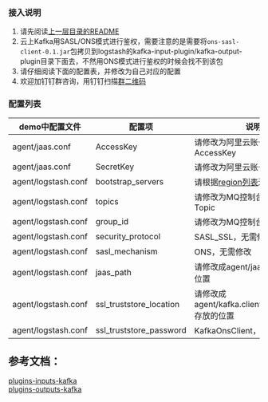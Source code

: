 ### 接入说明
1. 请先阅读[上一层目录的README](https://github.com/AliwareMQ/aliware-kafka-demos)
2. 云上Kafka用SASL/ONS模式进行鉴权，需要注意的是需要将`ons-sasl-client-0.1.jar`包拷贝到logstash的kafka-input-plugin/kafka-output-plugin目录下面去，不然用ONS模式进行鉴权的时候会找不到该包
3. 请仔细阅读下面的配置表，并修改为自己对应的配置
4. 欢迎加钉钉群咨询，用钉钉扫描[群二维码](http://img3.tbcdn.cn/5476e8b07b923/TB1HEQgQpXXXXbdXVXXXXXXXXXX)

### 配置列表

| demo中配置文件 | 配置项 | 说明 |
| --- | --- | --- |
| agent/jaas.conf | AccessKey | 请修改为阿里云账号的AccessKey |
| agent/jaas.conf | SecretKey | 请修改为阿里云账号的SecretKey |
| agent/logstash.conf | bootstrap_servers | 请根据[region列表](https://github.com/AliwareMQ/aliware-kafka-demos)进行选取 |
| agent/logstash.conf | topics | 请修改为MQ控制台上申请的Topic |
| agent/logstash.conf | group_id | 请修改为MQ控制台申请的CID |
| agent/logstash.conf | security_protocol | SASL_SSL，无需修改 |
| agent/logstash.conf | sasl_mechanism | ONS，无需修改 |
| agent/logstash.conf | jaas_path | 请修改成agent/jaas.conf的存放位置 |
| agent/logstash.conf | ssl_truststore_location | 请修改成agent/kafka.client.truststore.jks存放的位置 |
| agent/logstash.conf | ssl_truststore_password | KafkaOnsClient，无需修改 |


## 参考文档： 
[plugins-inputs-kafka](https://www.elastic.co/guide/en/logstash/current/plugins-inputs-kafka.html)  
[plugins-outputs-kafka](https://www.elastic.co/guide/en/logstash/current/plugins-outputs-kafka.html)






